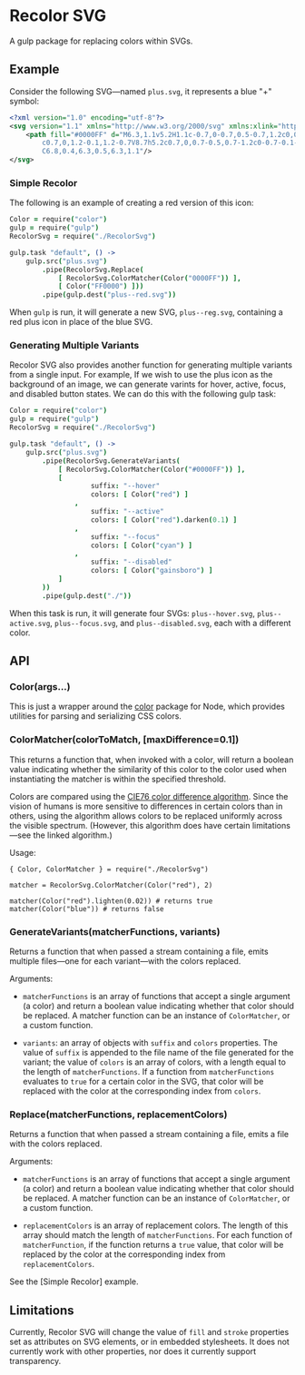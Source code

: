 # Recolor SVG

A gulp package for replacing colors within SVGs.

## Example

Consider the following SVG—named ``plus.svg``, it represents a blue "+" symbol:

```xml
<?xml version="1.0" encoding="utf-8"?>
<svg version="1.1" xmlns="http://www.w3.org/2000/svg" xmlns:xlink="http://www.w3.org/1999/xlink" x="0px" y="0px" viewBox="0 0 15 15" enable-background="new 0 0 15 15" xml:space="preserve">
	<path fill="#0000FF" d="M6.3,1.1v5.2H1.1c-0.7,0-0.7,0.5-0.7,1.2c0,0.7,0.1,1.2,0.7,1.2h5.2v5.2c0,0.7,0.5,0.7,1.2,0.7
		c0.7,0,1.2-0.1,1.2-0.7V8.7h5.2c0.7,0,0.7-0.5,0.7-1.2c0-0.7-0.1-1.2-0.7-1.2H8.7V1.1c0-0.7-0.5-0.7-1.2-0.7
		C6.8,0.4,6.3,0.5,6.3,1.1"/>
</svg>
```

### Simple Recolor

The following is an example of creating a red version of this icon:

```coffeescript
Color = require("color")
gulp = require("gulp")
RecolorSvg = require("./RecolorSvg")

gulp.task "default", () ->
	gulp.src("plus.svg")
		.pipe(RecolorSvg.Replace(
			[ RecolorSvg.ColorMatcher(Color("0000FF")) ],
			[ Color("FF0000") ]))
		.pipe(gulp.dest("plus--red.svg"))
```

When ``gulp`` is run, it will generate a new SVG, ``plus--reg.svg``, containing a red plus icon in place of the blue SVG.

### Generating Multiple Variants

Recolor SVG also provides another function for generating multiple variants from a single input. For example, If we wish to use the plus icon as the background of an image, we can generate varints for hover, active, focus, and disabled button states. We can do this with the following gulp task:

```coffeescript
Color = require("color")
gulp = require("gulp")
RecolorSvg = require("./RecolorSvg")

gulp.task "default", () ->
	gulp.src("plus.svg")
		.pipe(RecolorSvg.GenerateVariants(
			[ RecolorSvg.ColorMatcher(Color("#0000FF")) ],
			[
					suffix: "--hover"
					colors: [ Color("red") ]
				,
					suffix: "--active"
					colors: [ Color("red").darken(0.1) ]
				,
					suffix: "--focus"
					colors: [ Color("cyan") ]
				,
					suffix: "--disabled"
					colors: [ Color("gainsboro") ]
			]
		))
		.pipe(gulp.dest("./"))
```

When this task is run, it will generate four SVGs: ``plus--hover.svg``, ``plus--active.svg``, ``plus--focus.svg``, and ``plus--disabled.svg``, each with a different color.

## API

### Color(args...)

This is just a wrapper around the [color](https://github.com/qix-/color) package for Node, which provides utilities for parsing and serializing CSS colors.

### ColorMatcher(colorToMatch, [maxDifference=0.1])

This returns a function that, when invoked with a color, will return a boolean value indicating whether the similarity of this color to the color used when instantiating the matcher is within the specified threshold.

Colors are compared using the [CIE76 color difference algorithm](https://en.wikipedia.org/wiki/Color_difference). Since the vision of humans is more sensitive to differences in certain colors than in others, using the algorithm allows colors to be replaced uniformly across the visible spectrum. (However, this algorithm does have certain limitations—see the linked algorithm.)

Usage:

```
{ Color, ColorMatcher } = require("./RecolorSvg")

matcher = RecolorSvg.ColorMatcher(Color("red"), 2)

matcher(Color("red").lighten(0.02)) # returns true
matcher(Color("blue")) # returns false
```

### GenerateVariants(matcherFunctions, variants)

Returns a function that when passed a stream containing a file, emits multiple files—one for each variant—with the colors replaced.

Arguments:

- ``matcherFunctions`` is an array of functions that accept a single argument (a color) and return a boolean value indicating whether that color should be replaced. A matcher function can be an instance of ``ColorMatcher``, or a custom function.

- ``variants``: an array of objects with ``suffix`` and ``colors`` properties. The value of ``suffix`` is appended to the file name of the file generated for the variant; the value of ``colors`` is an array of colors, with a length equal to the length of ``matcherFunctions``. If a function from ``matcherFunctions`` evaluates to ``true`` for a certain color in the SVG, that color will be replaced with the color at the corresponding index from ``colors``.

### Replace(matcherFunctions, replacementColors)

Returns a function that when passed a stream containing a file, emits a file with the colors replaced.

Arguments:

- ``matcherFunctions`` is an array of functions that accept a single argument (a color) and return a boolean value indicating whether that color should be replaced. A matcher function can be an instance of ``ColorMatcher``, or a custom function.

- ``replacementColors`` is an array of replacement colors. The length of this array should match the length of ``matcherFunctions``. For each function of ``matcherFunction``, if the function returns a ``true`` value, that color will be replaced by the color at the corresponding index from ``replacementColors``.

See the [Simple Recolor] example.

## Limitations

Currently, Recolor SVG will change the value of ``fill`` and ``stroke`` properties set as attributes on SVG elements, or in embedded stylesheets. It does not currently work with other properties, nor does it currently support transparency.
